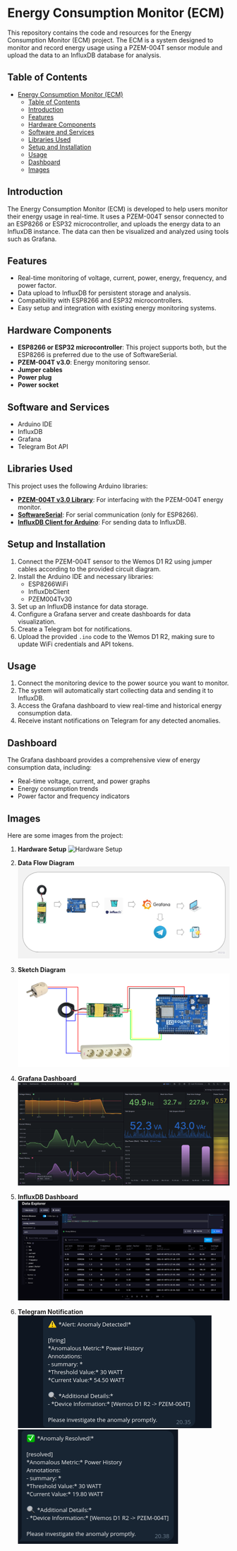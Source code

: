 # Energy Consumption Monitor (ECM)

This repository contains the code and resources for the Energy Consumption Monitor (ECM) project. The ECM is a system designed to monitor and record energy usage using a PZEM-004T sensor module and upload the data to an InfluxDB database for analysis.

## Table of Contents

- [Energy Consumption Monitor (ECM)](#energy-consumption-monitor-ecm)
  - [Table of Contents](#table-of-contents)
  - [Introduction](#introduction)
  - [Features](#features)
  - [Hardware Components](#hardware-components)
  - [Software and Services](#software-and-services)
  - [Libraries Used](#libraries-used)
  - [Setup and Installation](#setup-and-installation)
  - [Usage](#usage)
  - [Dashboard](#dashboard)
  - [Images](#images)

## Introduction

The Energy Consumption Monitor (ECM) is developed to help users monitor their energy usage in real-time. It uses a PZEM-004T sensor connected to an ESP8266 or ESP32 microcontroller, and uploads the energy data to an InfluxDB instance. The data can then be visualized and analyzed using tools such as Grafana.

## Features

- Real-time monitoring of voltage, current, power, energy, frequency, and power factor.
- Data upload to InfluxDB for persistent storage and analysis.
- Compatibility with ESP8266 and ESP32 microcontrollers.
- Easy setup and integration with existing energy monitoring systems.

## Hardware Components

- **ESP8266 or ESP32 microcontroller**: This project supports both, but the ESP8266 is preferred due to the use of SoftwareSerial.
- **PZEM-004T v3.0**: Energy monitoring sensor.
- **Jumper cables**
- **Power plug**
- **Power socket**

## Software and Services

- Arduino IDE
- InfluxDB
- Grafana
- Telegram Bot API

## Libraries Used

This project uses the following Arduino libraries:

- **[PZEM-004T v3.0 Library](https://github.com/olehs/PZEM004Tv30)**: For interfacing with the PZEM-004T energy monitor.
- **[SoftwareSerial](https://www.arduino.cc/en/Reference/softwareSerial)**: For serial communication (only for ESP8266).
- **[InfluxDB Client for Arduino](https://github.com/tobiasschuerg/InfluxDB-Client-for-Arduino)**: For sending data to InfluxDB.

## Setup and Installation

1. Connect the PZEM-004T sensor to the Wemos D1 R2 using jumper cables according to the provided circuit diagram.
2. Install the Arduino IDE and necessary libraries:
   - ESP8266WiFi
   - InfluxDbClient
   - PZEM004Tv30
3. Set up an InfluxDB instance for data storage.
4. Configure a Grafana server and create dashboards for data visualization.
5. Create a Telegram bot for notifications.
6. Upload the provided `.ino` code to the Wemos D1 R2, making sure to update WiFi credentials and API tokens.

## Usage

1. Connect the monitoring device to the power source you want to monitor.
2. The system will automatically start collecting data and sending it to InfluxDB.
3. Access the Grafana dashboard to view real-time and historical energy consumption data.
4. Receive instant notifications on Telegram for any detected anomalies.

## Dashboard

The Grafana dashboard provides a comprehensive view of energy consumption data, including:

- Real-time voltage, current, and power graphs
- Energy consumption trends
- Power factor and frequency indicators

## Images

Here are some images from the project:

1. **Hardware Setup**
   ![Hardware Setup](https://github.com/Ahmad-mufied/energy-consumption-monitor/blob/main/images/Energy_Consumption_Monitor_Device.jpg)

2. **Data Flow Diagram**
   ![Data Flow Diagram](https://github.com/Ahmad-mufied/energy-consumption-monitor/blob/main/images/blok_diagram.jpg)

3. **Sketch Diagram**
   ![Sketch Diagram](https://github.com/Ahmad-mufied/energy-consumption-monitor/blob/main/images/Rangkaian_alat.png)

4. **Grafana Dashboard**
   ![Grafana Dashboard](https://github.com/Ahmad-mufied/energy-consumption-monitor/blob/main/images/Grafana-Dashboard.png)

5. **InfluxDB Dashboard**
   ![InfluxDB Dashboard](https://github.com/Ahmad-mufied/energy-consumption-monitor/blob/main/images/InfluxDB-Dashboard.png)

6. **Telegram Notification**
   ![Telegram Warning Notification](https://github.com/Ahmad-mufied/energy-consumption-monitor/blob/main/images/Warning-Notif.png)
   ![Telegram Resolved Notification](https://github.com/Ahmad-mufied/energy-consumption-monitor/blob/main/images/Resolved-Notif.png)



